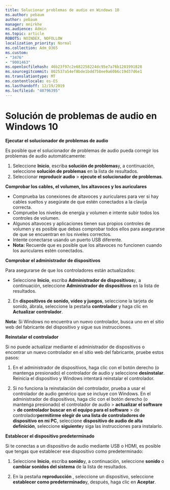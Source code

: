 ```yaml
---
title: Solucionar problemas de audio en Windows 10
ms.author: pebaum
author: pebaum
manager: mnirkhe
ms.audience: Admin
ms.topic: article
ROBOTS: NOINDEX, NOFOLLOW
localization_priority: Normal
ms.collection: Adm_O365
ms.custom:
- "3476"
- "9001463"
ms.openlocfilehash: 46b23f97c2e682258224dc95e7a76b1201991828
ms.sourcegitcommit: 802537a54ef8bde1bdd758ee9a60b6c19d37d6e1
ms.translationtype: MT
ms.contentlocale: es-ES
ms.lasthandoff: 12/19/2019
ms.locfileid: "40796395"
---
```

# <a name="troubleshooting-audio-problems-in-windows-10"></a>Solución de problemas de audio en Windows 10

**Ejecutar el solucionador de problemas de audio**

Es posible que el solucionador de problemas de audio pueda corregir los problemas de audio automáticamente: 

1. Seleccione **Inicio**, escriba **solución de problemas**y, a continuación, seleccione **solución de problemas** en la lista de resultados. 
2. Seleccionar **reproducir audio** > **ejecute el solucionador de problemas**.

**Comprobar los cables, el volumen, los altavoces y los auriculares**

- Comprueba las conexiones de altavoces y auriculares para ver si hay cables sueltos y asegúrate de que estén conectados a la clavija correcta.
- Compruebe los niveles de energía y volumen e intente subir todos los controles de volumen.
- Algunos altavoces y aplicaciones tienen sus propios controles de volumen y es posible que debas comprobar todos ellos para asegurarse de que se encuentran en los niveles correctos.
- Intente conectarse usando un puerto USB diferente.
- **Nota:** Recuerde que es posible que los altavoces no funcionen cuando los auriculares estén conectados.

**Comprobar el administrador de dispositivos**

Para asegurarse de que los controladores están actualizados:

- Seleccione **Inicio**, escriba **Administrador de dispositivos**y, a continuación, seleccione **Administrador de dispositivos** en la lista de resultados.

2. En **dispositivos de sonido, vídeo y juegos**, seleccione la tarjeta de sonido, ábrala, seleccione la pestaña **controlador** y haga clic en **Actualizar controlador**. 

**Nota:** Si Windows no encuentra un nuevo controlador, busca uno en el sitio web del fabricante del dispositivo y sigue sus instrucciones.

**Reinstalar el controlador**

Si no puede actualizar mediante el administrador de dispositivos o encontrar un nuevo controlador en el sitio web del fabricante, pruebe estos pasos: 

1. En el administrador de dispositivos, haga clic con el botón derecho (o mantenga presionado) el controlador de audio y seleccione **desinstalar**. Reinicia el dispositivo y Windows intentará reinstalar el controlador.

2. Si no funciona la reinstalación del controlador, prueba a usar el controlador de audio genérico que se incluye con Windows. En el administrador de dispositivos, haga clic con el botón derecho (o mantenga presionado) el controlador de audio > **actualizar el software** > **de controlador buscar en el equipo para el software** > de controlador**permitirme elegir de una lista de controladores de dispositivo en mi PC**, seleccione **dispositivo de audio de alta definición**, seleccione **siguiente**y siga las instrucciones para instalarlo.

**Establecer el dispositivo predeterminado**

Si te conectas a un dispositivo de audio mediante USB o HDMI, es posible que tengas que establecer ese dispositivo como predeterminado: 

1. Seleccione **Inicio**, escriba **sonido**y, a continuación, seleccione **sonido** o **cambiar sonidos del sistema** de la lista de resultados.

2. En la pestaña **reproducción** , seleccione un dispositivo, seleccione **establecer como predeterminado**y, después, haga clic en **Aceptar**.

